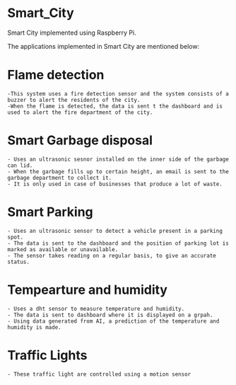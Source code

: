 # Smart_City
Smart City implemented using Raspberry Pi.

The applications implemented in Smart City are mentioned below:
  # Flame detection
    -This system uses a fire detection sensor and the system consists of a buzzer to alert the residents of the city. 
    -When the flame is detected, the data is sent t the dashboard and is used to alert the fire department of the city.
  # Smart Garbage disposal
    - Uses an ultrasonic sesnor installed on the inner side of the garbage can lid.
    - When the garbage fills up to certain height, an email is sent to the garbage department to collect it.
    - It is only used in case of businesses that produce a lot of waste.
  # Smart Parking
    - Uses an ultrasonic sensor to detect a vehicle present in a parking spot.
    - The data is sent to the dashboard and the position of parking lot is marked as available or unavailable.
    - The sensor takes reading on a regular basis, to give an accurate status.
  # Tempearture and humidity
    - Uses a dht sensor to measure temperature and humidity.
    - The data is sent to dashboard where it is displayed on a grpah.
    - Using data generated from AI, a prediction of the temperature and humidity is made.
  # Traffic Lights
    - These traffic light are controlled using a motion sensor 
